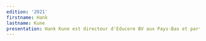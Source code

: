 ```yaml
---
edition: '2021'
firstname: Hank
lastname: Kune
presentation: Hank Kune est directeur d'Educore BV aux Pays-Bas et partenaire fondateur de Future Center Alliance. Fort de nombreuses années d'expérience en tant que facilitateur de process et développeur de méthodologies pour l'innovation et le changement, Hank croit en la nécessité de relever les défis sociétaux dans le cadre de projets d'innovation collaborative. Il est le co-initiateur du Global Lab for Societal Innovation et de l'initiative Positive Cartography. Son travail sur les environnements propices à l'innovation - centres du futur et laboratoires vivants - a aidé de nombreuses organisations à atteindre des objectifs ambitieux.
---
```

